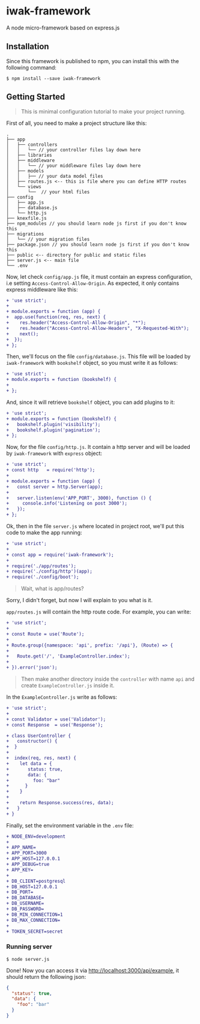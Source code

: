 # iwak-framework
A node micro-framework based on express.js


## Installation

Since this framework is published to npm, you can install this with the following command:

```shell
$ npm install --save iwak-framework
```

## Getting Started

> This is minimal configuration tutorial to make your project running.

First of all, you need to make a project structure like this:

```
.
├── app
│   ├── controllers
│   │   └── // your controller files lay down here
│   ├── libraries
│   ├── middleware
│   │   └── // your middleware files lay down here
│   ├── models
│   │   ├── // your data model files
│   ├── routes.js <-- this is file where you can define HTTP routes
│   └── views
│       └──  // your html files
├── config
│   ├── app.js 
│   ├── database.js
│   └── http.js
├── knexfile.js
├── npm_modules // you should learn node js first if you don't know this
├── migrations
│   └── // your migration files
├── package.json // you should learn node js first if you don't know this
├── public <-- directory for public and static files
├── server.js <-- main file
└── .env
```

Now, let check `config/app.js` file, it must contain an express configuration, i.e setting `Access-Control-Allow-Origin`. As expected, it only contains express middleware like this:

```diff
+ 'use strict';
+
+ module.exports = function (app) {
+  app.use(function(req, res, next) {
+    res.header("Access-Control-Allow-Origin", "*");
+    res.header("Access-Control-Allow-Headers", "X-Requested-With");
+    next();
+  });
+ };
```

Then, we'll focus on the file `config/database.js`. This file will be loaded by `iwak-framework` with `bookshelf` object, so you must write it as follows:

```diff
+ 'use strict';
+ module.exports = function (bookshelf) {
+
+ };
```

And, since it will retrieve `bookshelf` object, you can add plugins to it:

```diff
+ 'use strict';
+ module.exports = function (bookshelf) {
+   bookshelf.plugin('visibility');
+   bookshelf.plugin('pagination');
+ };
```

Now, for the file `config/http.js`. It contain a http server and will be loaded by `iwak-framework` with `express` object:

```diff
+ 'use strict';
+ const http   = require('http');
+ 
+ module.exports = function (app) {
+   const server = http.Server(app);
+ 
+   server.listen(env('APP_PORT', 3000), function () {
+     console.info('Listening on post 3000');
+   });
+ };
```

Ok, then in the file `server.js` where located in project root, we'll put this code to make the app running:

```diff
+ 'use strict';
+
+ const app = require('iwak-framework');
+
+ require('./app/routes');
+ require('./config/http')(app);
+ require('./config/boot');
```

> Wait, what is app/routes?

Sorry, I didn't forget, but now I will explain to you what is it.

`app/routes.js` will contain the http route code. For example, you can write:

```diff
+ 'use strict';
+
+ const Route = use('Route');
+
+ Route.group({namespace: 'api', prefix: '/api'}, (Route) => {
+
+   Route.get('/', 'ExampleController.index');
+
+ }).error('json');

```

> Then make another directory inside the `controller` with name `api` and create `ExampleController.js` inside it.

In the `ExampleController.js` write as follows:

```diff
+ 'use strict';
+
+ const Validator = use('Validator');
+ const Response  = use('Response');

+ class UserController {
+   constructor() {
+  }
+
+  index(req, res, next) {
+    let data = {
+       status: true,
+       data: {
+         foo: "bar"
+      }
+    }
+
+    return Response.success(res, data);
+   }
+ }
```

Finally, set the environment variable in the `.env` file:

```diff
+ NODE_ENV=development
+ 
+ APP_NAME=
+ APP_PORT=3000
+ APP_HOST=127.0.0.1
+ APP_DEBUG=true
+ APP_KEY=
+ 
+ DB_CLIENT=postgresql
+ DB_HOST=127.0.0.1
+ DB_PORT=
+ DB_DATABASE=
+ DB_USERNAME=
+ DB_PASSWORD=
+ DB_MIN_CONNECTION=1
+ DB_MAX_CONNECTION=
+ 
+ TOKEN_SECRET=secret
```

### Running server

```shell
$ node server.js
```

Done! Now you can access it via [http://localhost:3000/api/example](http://localhost:3000/api/example), it should return the following json:

```json
{
  "status": true,
  "data": {
    "foo": "bar"
  }
}
```

